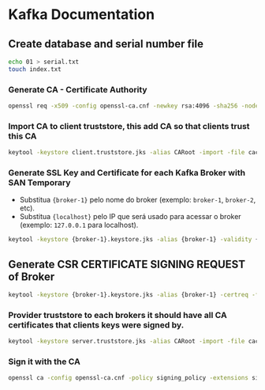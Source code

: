 # Kafka Documentation

## Create database and serial number file
```bash
echo 01 > serial.txt
touch index.txt
```

### Generate CA - Certificate Authority
```bash
openssl req -x509 -config openssl-ca.cnf -newkey rsa:4096 -sha256 -nodes -out cacert.pem -outform PEM
```

### Import CA to client truststore, this add CA so that clients trust this CA
```bash
keytool -keystore client.truststore.jks -alias CARoot -import -file cacert.pem
```

### Generate SSL Key and Certificate for each Kafka Broker with SAN Temporary
- Substitua `{broker-1}` pelo nome do broker (exemplo: `broker-1`, `broker-2`, etc).
- Substitua `{localhost}` pelo IP que será usado para acessar o broker (exemplo: `127.0.0.1` para localhost).

```bash
keytool -keystore {broker-1}.keystore.jks -alias {broker-1} -validity {validity} -genkey -keyalg RSA -storetype pkcs12 -ext SAN=DNS:broker-1,DNS:localhost,IP:127.0.0.1
```

## Generate CSR CERTIFICATE SIGNING REQUEST of Broker
```bash
keytool -keystore {broker-1}.keystore.jks -alias {broker-1} -certreq -file {broker-1}.csr -ext SAN=DNS:broker-1,DNS:localhost,IP:127.0.0.1
```

### Provider truststore to each brokers it should have all CA certificates that clients keys were signed by.
```bash
keytool -keystore server.truststore.jks -alias CARoot -import -file cacert.pem
```

### Sign it with the CA
```bash
openssl ca -config openssl-ca.cnf -policy signing_policy -extensions signing_req -out {broker-1}.crt -infiles {broker-1}.csr
```